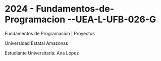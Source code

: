 # 2024 - Fundamentos-de-Programacion --UEA-L-UFB-026-G
Fundamentos de Programación | Proyectos

Universidad Estatal Amazonas

Estudiante Universitaria: Ana Lopez
